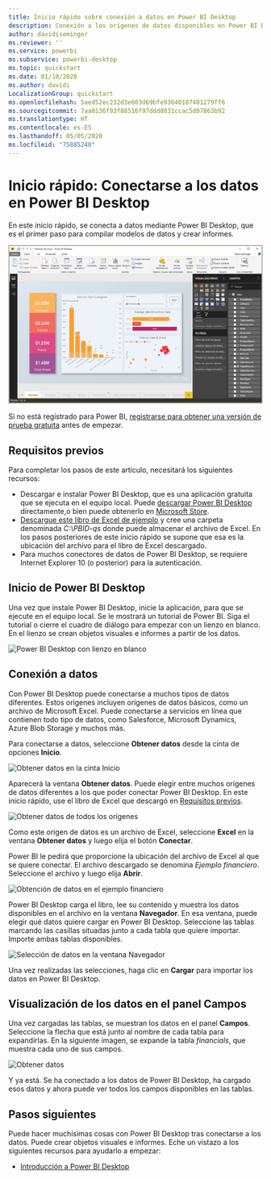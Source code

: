 ```yaml
---
title: Inicio rápido sobre conexión a datos en Power BI Desktop
description: Conexión a los orígenes de datos disponibles en Power BI Desktop
author: davidiseminger
ms.reviewer: ''
ms.service: powerbi
ms.subservice: powerbi-desktop
ms.topic: quickstart
ms.date: 01/10/2020
ms.author: davidi
LocalizationGroup: quickstart
ms.openlocfilehash: 5aed52ec232d3e603d69bfe93640187401279ff6
ms.sourcegitcommit: 7aa0136f93f88516f97ddd8031ccac5d07863b92
ms.translationtype: HT
ms.contentlocale: es-ES
ms.lasthandoff: 05/05/2020
ms.locfileid: "75885240"
---
```

# <a name="quickstart-connect-to-data-in-power-bi-desktop"></a>Inicio rápido: Conectarse a los datos en Power BI Desktop

En este inicio rápido, se conecta a datos mediante Power BI Desktop, que es el primer paso para compilar modelos de datos y crear informes.

![Power BI Desktop](media/desktop-what-is-desktop/what-is-desktop_01.png)

Si no está registrado para Power BI, [registrarse para obtener una versión de prueba gratuita](https://app.powerbi.com/signupredirect?pbi_source=web) antes de empezar.

## <a name="prerequisites"></a>Requisitos previos

Para completar los pasos de este artículo, necesitará los siguientes recursos:

* Descargar e instalar Power BI Desktop, que es una aplicación gratuita que se ejecuta en el equipo local. Puede [descargar Power BI Desktop](https://powerbi.microsoft.com/desktop) directamente,o bien puede obtenerlo en [Microsoft Store](https://aka.ms/pbidesktopstore).
* [Descargue este libro de Excel de ejemplo](https://go.microsoft.com/fwlink/?LinkID=521962) y cree una carpeta denominada *C:\PBID-qs* donde puede almacenar el archivo de Excel. En los pasos posteriores de este inicio rápido se supone que esa es la ubicación del archivo para el libro de Excel descargado.
* Para muchos conectores de datos de Power BI Desktop, se requiere Internet Explorer 10 (o posterior) para la autenticación.

## <a name="launch-power-bi-desktop"></a>Inicio de Power BI Desktop

Una vez que instale Power BI Desktop, inicie la aplicación, para que se ejecute en el equipo local. Se le mostrará un tutorial de Power BI. Siga el tutorial o cierre el cuadro de diálogo para empezar con un lienzo en blanco. En el lienzo se crean objetos visuales e informes a partir de los datos.

![Power BI Desktop con lienzo en blanco](media/desktop-quickstart-connect-to-data/qs-connect-data_01.png)

## <a name="connect-to-data"></a>Conexión a datos

Con Power BI Desktop puede conectarse a muchos tipos de datos diferentes. Estos orígenes incluyen orígenes de datos básicos, como un archivo de Microsoft Excel. Puede conectarse a servicios en línea que contienen todo tipo de datos, como Salesforce, Microsoft Dynamics, Azure Blob Storage y muchos más.

Para conectarse a datos, seleccione **Obtener datos** desde la cinta de opciones **Inicio**.

![Obtener datos en la cinta Inicio](media/desktop-quickstart-connect-to-data/qs-connect-data_02.png)

Aparecerá la ventana **Obtener datos**. Puede elegir entre muchos orígenes de datos diferentes a los que poder conectar Power BI Desktop. En este inicio rápido, use el libro de Excel que descargó en [Requisitos previos](#prerequisites).

![Obtener datos de todos los orígenes](media/desktop-quickstart-connect-to-data/qs-connect-data_03.png)

Como este origen de datos es un archivo de Excel, seleccione **Excel** en la ventana **Obtener datos** y luego elija el botón **Conectar**.

Power BI le pedirá que proporcione la ubicación del archivo de Excel al que se quiere conectar. El archivo descargado se denomina *Ejemplo financiero*. Seleccione el archivo y luego elija **Abrir**.

![Obtención de datos en el ejemplo financiero](media/desktop-quickstart-connect-to-data/qs-connect-data_04.png)

Power BI Desktop carga el libro, lee su contenido y muestra los datos disponibles en el archivo en la ventana **Navegador**. En esa ventana, puede elegir qué datos quiere cargar en Power BI Desktop. Seleccione las tablas marcando las casillas situadas junto a cada tabla que quiere importar. Importe ambas tablas disponibles.

![Selección de datos en la ventana Navegador](media/desktop-quickstart-connect-to-data/qs-connect-data_05.png)

Una vez realizadas las selecciones, haga clic en **Cargar** para importar los datos en Power BI Desktop.

## <a name="view-data-in-the-fields-pane"></a>Visualización de los datos en el panel Campos

Una vez cargadas las tablas, se muestran los datos en el panel **Campos**. Seleccione la flecha que está junto al nombre de cada tabla para expandirlas. En la siguiente imagen, se expande la tabla *financials*, que muestra cada uno de sus campos.

![Obtener datos](media/desktop-quickstart-connect-to-data/qs-connect-data_06.png)

Y ya está. Se ha conectado a los datos de Power BI Desktop, ha cargado esos datos y ahora puede ver todos los campos disponibles en las tablas.

## <a name="next-steps"></a>Pasos siguientes

Puede hacer muchísimas cosas con Power BI Desktop tras conectarse a los datos. Puede crear objetos visuales e informes. Eche un vistazo a los siguientes recursos para ayudarlo a empezar:

* [Introducción a Power BI Desktop](desktop-getting-started.md)
